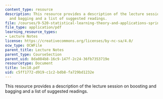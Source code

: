 ```yaml
---
content_type: resource
description: This resource provides a description of the lecture session on boosting
  and bagging and a list of suggested readings.
file: /courses/9-520-statistical-learning-theory-and-applications-spring-2006/c5ff1772d919c1c2bdb8fa729bd1232e_lec10.pdf
file_type: application/pdf
learning_resource_types:
- Lecture Notes
license: https://creativecommons.org/licenses/by-nc-sa/4.0/
ocw_type: OCWFile
parent_title: Lecture Notes
parent_type: CourseSection
parent_uid: 8da084b8-16c9-147f-2c24-36fb7353719e
resourcetype: Document
title: lec10.pdf
uid: c5ff1772-d919-c1c2-bdb8-fa729bd1232e
---
```

This resource provides a description of the lecture session on boosting and bagging and a list of suggested readings.